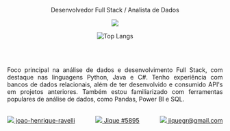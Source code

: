 <p align="center">Desenvolvedor Full Stack / Analista de Dados</p>

<p align="center">
  <a href="https://skillicons.dev">
    <img src="https://skillicons.dev/icons?i=py,java,c,opencv,django,html,css,dotnet,mysql" />
  </a>
</p>

<div align="center">
    <img src="https://github-readme-stats.vercel.app/api/top-langs/?username=JiqueGR&layout=compact" alt="Top Langs">
</div>

<br><br>
<p style="text-align: justify;">
Foco principal na análise de dados e desenvolvimento Full Stack, com destaque nas linguagens Python, Java e C#. Tenho experiência com bancos de dados relacionais, além de ter desenvolvido e consumido API's em projetos anteriores. Também estou familiarizado com ferramentas populares de análise de dados, como Pandas, Power BI e SQL. <br><br>
</p>

<div style="display: flex; justify-content: space-between;">
    <div style="text-align: left;">
        <a href="https://www.linkedin.com/in/joao-henrique-ravelli/">
            <img src="https://skillicons.dev/icons?i=linkedin" /> joao-henrique-ravelli
        </a>
    </div>
    <div style="text-align: center;">
        <a href="URL_DO_SEU_SERVIDOR_DISCORD">
            <img src="https://skillicons.dev/icons?i=discord" /> Jique #5895
        </a>
    </div>
    <div style="text-align: right;">
        <a href="mailto:jiquegr@gmail.com">
            <img src="https://skillicons.dev/icons?i=gmail" /> jiquegr@gmail.com
        </a>
    </div>
</div>


